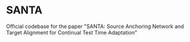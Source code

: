 # SANTA
Official codebase for the paper "SANTA: Source Anchoring Network and Target Alignment for Continual Test Time Adaptation"
